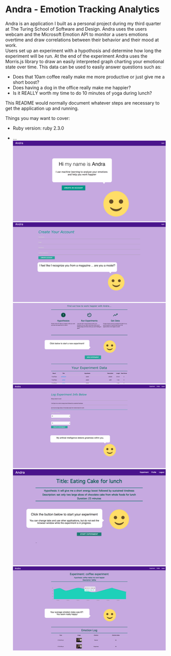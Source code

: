 # Andra - Emotion Tracking Analytics

Andra is an application I built as a personal project during my third quarter at The Turing School of Software and Design.  Andra uses the users webcam and the Microsoft Emotion API to monitor a users emotions overtime and draw correlations between their behavior and their mood at work.  
Users set up an experiment with a hypothosis and determine how long the experiment will be run.  At the end of the experiment Andra uses the Morris.js library to draw an easily interpreted graph charting your emotional state over time. This data can be used to easily answer questions such as:
  * Does that 10am coffee really make me more productive or just give me a short boost?
  * Does having a dog in the office really make me happier?
  * Is it REALLY worth my time to do 10 minutes of yoga during lunch?

This README would normally document whatever steps are necessary to get the
application up and running.

Things you may want to cover:

* Ruby version: ruby 2.3.0

* ...
![Andra website](/rmimg/image1.png?raw=true "Optional Title")
![Andra website](/rmimg/image6.png?raw=true "Optional Title")
![Andra website](/rmimg/image3.png?raw=true "Optional Title")
![Andra website](/rmimg/image4.png?raw=true "Optional Title")
![Andra website](/rmimg/image5.png?raw=true "Optional Title")
![Andra website](/rmimg/image2.png?raw=true "Optional Title")

